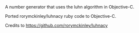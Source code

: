 A number generator that uses the luhn algorithm in Objective-C.

Ported rorymckinley/luhnacy ruby code to Objective-C.

Credits to https://github.com/rorymckinley/luhnacy